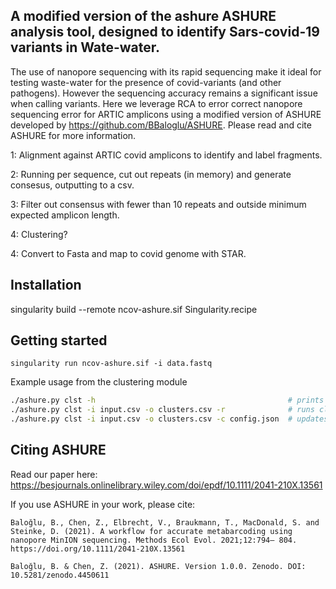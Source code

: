 A modified version of the ashure ASHURE analysis tool, designed to identify Sars-covid-19 variants in Wate-water. 
------------
The use of nanopore sequencing with its rapid sequencing make it ideal for testing waste-water for the presence of covid-variants (and other pathogens). However the sequencing accuracy remains a significant issue when calling variants. Here we leverage RCA to error correct nanopore sequencing error for ARTIC amplicons using a modified version of ASHURE developed by https://github.com/BBaloglu/ASHURE.
Please read and cite ASHURE for more information.

1: Alignment against ARTIC covid amplicons to identify and label fragments.

2: Running per sequence, cut out repeats (in memory) and generate consesus, outputting to a csv.

3: Filter out consensus with fewer than 10 repeats and outside minimum expected amplicon length.

4: Clustering?

4: Convert to Fasta and map to covid genome with STAR.

## Installation 
singularity build --remote ncov-ashure.sif Singularity.recipe

## Getting started
```
singularity run ncov-ashure.sif -i data.fastq
```
Example usage from the clustering module
```bash
./ashure.py clst -h                                           # prints help
./ashure.py clst -i input.csv -o clusters.csv -r              # runs clustering
./ashure.py clst -i input.csv -o clusters.csv -c config.json  # updates config.json with custom parameters
```


## Citing ASHURE

Read our paper here: https://besjournals.onlinelibrary.wiley.com/doi/epdf/10.1111/2041-210X.13561

If you use ASHURE in your work, please cite:

    Baloğlu, B., Chen, Z., Elbrecht, V., Braukmann, T., MacDonald, S. and Steinke, D. (2021). A workflow for accurate metabarcoding using nanopore MinION sequencing. Methods Ecol Evol. 2021;12:794– 804. https://doi.org/10.1111/2041-210X.13561
    
    Baloğlu, B. & Chen, Z. (2021). ASHURE. Version 1.0.0. Zenodo. DOI: 10.5281/zenodo.4450611
